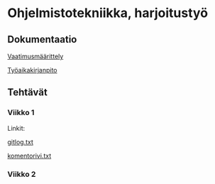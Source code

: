 # Ohjelmistotekniikka, harjoitustyö

## Dokumentaatio

[Vaatimusmäärittely](https://github.com/kortekoski/ot-harjoitustyo/blob/main/dokumentaatio/vaatimusmaarittely.md)

[Työaikakirjanpito](https://github.com/kortekoski/ot-harjoitustyo/blob/main/dokumentaatio/tuntikirjanpito.md)

## Tehtävät

### Viikko 1
Linkit:

[gitlog.txt](https://github.com/kortekoski/ot-harjoitustyo/blob/main/laskarit/viikko1/gitlog.txt)

[komentorivi.txt](https://github.com/kortekoski/ot-harjoitustyo/blob/main/laskarit/viikko1/komentorivi.txt)

### Viikko 2
